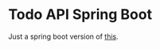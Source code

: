 # Todo API Spring Boot
Just a spring boot version of [this](https://github.com/BagoesPantera/todo-app-laravel-api).